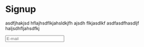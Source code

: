# Signup

asdfjhakjsd hflajhsdflkjahsldkjfh ajsdh flkjasdlkf
asdfasdfhasdljf haljsdhfljahsdfkj

<form>
    <input type="text" name="email" placeholder="E-mail" class="field">
</form>